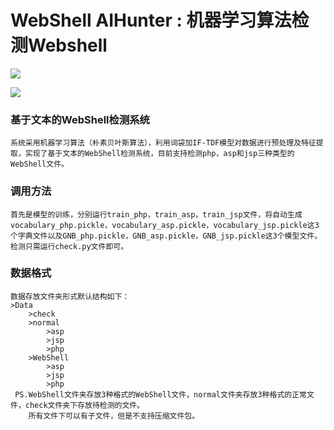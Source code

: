 # WebShell AIHunter : 机器学习算法检测Webshell

![](https://raw.githubusercontent.com/Coldwave96/WebShell-AIHunter/master/logo.png)


![](https://img.shields.io/github/issues/coldwave96/WebShell-AIHunter)

### 基于文本的WebShell检测系统

    系统采用机器学习算法（朴素贝叶斯算法），利用词袋加IF-TDF模型对数据进行预处理及特征提取，实现了基于文本的WebShell检测系统，目前支持检测php，asp和jsp三种类型的WebShell文件。

### 调用方法

    首先是模型的训练，分别运行train_php，train_asp，train_jsp文件，将自动生成vocabulary_php.pickle，vocabulary_asp.pickle，vocabulary_jsp.pickle这3个字典文件以及GNB_php.pickle，GNB_asp.pickle，GNB_jsp.pickle这3个模型文件。
    检测只需运行check.py文件即可。
    
### 数据格式
    
    数据存放文件夹形式默认结构如下：
    >Data
        >check
        >normal
            >asp
            >jsp
            >php
        >WebShell
            >asp
            >jsp
            >php
     PS.WebShell文件夹存放3种格式的WebShell文件，normal文件夹存放3种格式的正常文件，check文件夹下存放待检测的文件。
        所有文件下可以有子文件，但是不支持压缩文件包。
